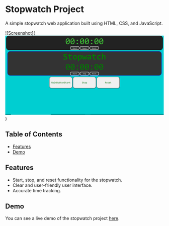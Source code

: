 # Stopwatch Project

A simple stopwatch web application built using HTML, CSS, and JavaScript.

![Screenshot](![Alt text](image.png))

## Table of Contents
- [Features](#features)
- [Demo](#demo)





## Features

- Start, stop, and reset functionality for the stopwatch.
- Clear and user-friendly user interface.
- Accurate time tracking.

## Demo

You can see a live demo of the stopwatch project [here](#). 


